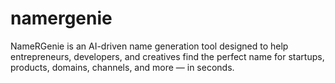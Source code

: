 # namergenie
NameRGenie is an AI-driven name generation tool designed to help entrepreneurs, developers, and creatives find the perfect name for startups, products, domains, channels, and more — in seconds.
